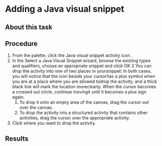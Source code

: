 <!-- image -->

# Adding a Java visual snippet

## About this task

## Procedure

1. From the palette, click the Java visual snippet
activity icon .
2. In the Select a Java Visual
Snippet wizard, browse the existing types and qualifiers, choose an
appropriate snippet and click OK
3 You can drop the activity into one of two places in yoursnippet: In both cases, you will notice that the icon beside your cursorhas a plus symbol when you are at a place where you are allowed todrop the activity, and a thick black line will mark the location moreclearly. When the cursor becomes a crossed out circle, continue movingit until it becomes a plus sign again.
    1. To drop it onto an empty area of the canvas, drag the
cursor out over the canvas.
    2. To drop the activity into a structured activity that
contains other activities, drag the cursor over the appropriate activity.
4. Click where you want to drop the activity.

## Results